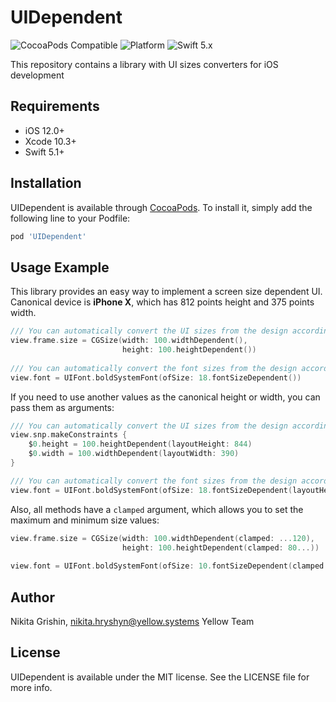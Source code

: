 # UIDependent

![CocoaPods Compatible](https://img.shields.io/badge/pod-v0.1.0-blue)
![Platform](https://img.shields.io/badge/platform-iOS-yellow)
![Swift 5.x](https://img.shields.io/badge/Swift-5.x-orange)

This repository contains a library with UI sizes converters for iOS development

## Requirements

- iOS 12.0+
- Xcode 10.3+
- Swift 5.1+

## Installation

UIDependent is available through [CocoaPods](https://cocoapods.org). To install it, simply add the following line to your Podfile:

```ruby
pod 'UIDependent'
```

## Usage Example

This library provides an easy way to implement a screen size dependent UI. Canonical device is **iPhone X**, which has 812 points height and 375 points width.

```swift
/// You can automatically convert the UI sizes from the design according to the screen size of the running device:
view.frame.size = CGSize(width: 100.widthDependent(),
                         height: 100.heightDependent())
                         
/// You can automatically convert the font sizes from the design according to the screen height of the running device:
view.font = UIFont.boldSystemFont(ofSize: 18.fontSizeDependent())
```

If you need to use another values as the canonical height or width, you can pass them as arguments:

```swift
/// You can automatically convert the UI sizes from the design according to the screen size of the running device:
view.snp.makeConstraints {
    $0.height = 100.heightDependent(layoutHeight: 844)
    $0.width = 100.widthDependent(layoutWidth: 390)
}

/// You can automatically convert the font sizes from the design according to the screen height of the running device:
view.font = UIFont.boldSystemFont(ofSize: 18.fontSizeDependent(layoutHeight: 932))
```

Also, all methods have a `clamped` argument, which allows you to set the maximum and minimum size values:

```swift
view.frame.size = CGSize(width: 100.widthDependent(clamped: ...120),
                         height: 100.heightDependent(clamped: 80...))
                         
view.font = UIFont.boldSystemFont(ofSize: 10.fontSizeDependent(clamped: 8..<15))               
```

## Author

Nikita Grishin, nikita.hryshyn@yellow.systems
Yellow Team

## License

UIDependent is available under the MIT license. See the LICENSE file for more info.
